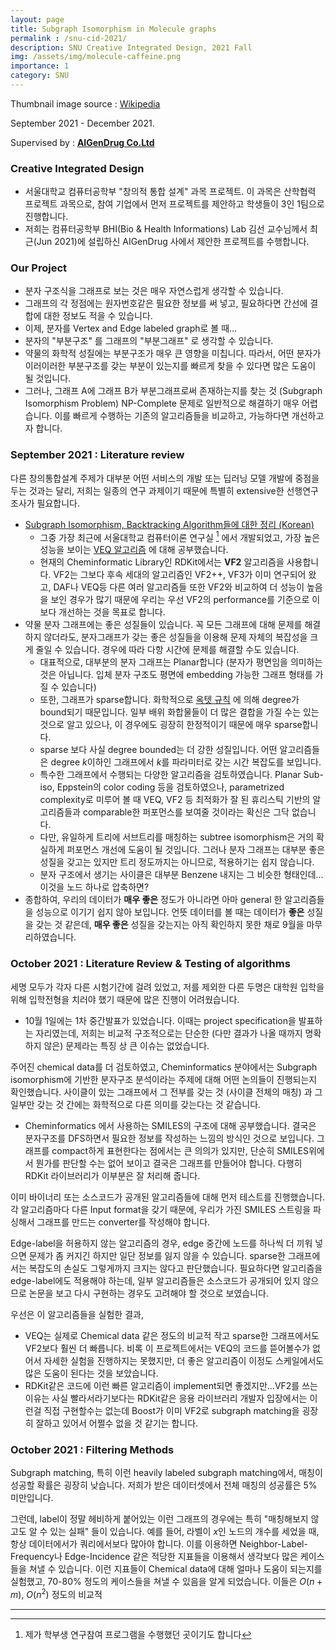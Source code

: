 ```yaml
---
layout: page
title: Subgraph Isomorphism in Molecule graphs
permalink : /snu-cid-2021/
description: SNU Creative Integrated Design, 2021 Fall
img: /assets/img/molecule-caffeine.png
importance: 1
category: SNU
---
```


Thumbnail image source : [Wikipedia](https://en.wikipedia.org/wiki/Molecular_graph)

September 2021 - December 2021. 

Supervised by : [**AIGenDrug Co.Ltd**](https://www.aigendrug.com/)

### Creative Integrated Design
- 서울대학교 컴퓨터공학부 "창의적 통합 설계" 과목 프로젝트. 이 과목은 산학협력 프로젝트 과목으로, 참여 기업에서 먼저 프로젝트를 제안하고 학생들이 3인 1팀으로 진행합니다.
- 저희는 컴퓨터공학부 BHI(Bio & Health Informations) Lab 김선 교수님께서 최근(Jun 2021)에 설립하신 AIGenDrug 사에서 제안한 프로젝트를 수행합니다. 

### Our Project
- 분자 구조식을 그래프로 보는 것은 매우 자연스럽게 생각할 수 있습니다.
- 그래프의 각 정점에는 원자번호같은 필요한 정보를 써 넣고, 필요하다면 간선에 결합에 대한 정보도 적을 수 있습니다. 
- 이제, 분자를 Vertex and Edge labeled graph로 볼 때...
- 분자의 "부분구조" 를 그래프의 "부분그래프" 로 생각할 수 있습니다. 
- 약물의 화학적 성질에는 부분구조가 매우 큰 영향을 미칩니다. 따라서, 어떤 분자가 이러이러한 부분구조를 갖는 부분이 있는지를 빠르게 찾을 수 있다면 많은 도움이 될 것입니다. 
- 그러나, 그래프 A에 그래프 B가 부분그래프로써 존재하는지를 찾는 것 (Subgraph Isomorphism Problem) NP-Complete 문제로 일반적으로 해결하기 매우 어렵습니다. 이를 빠르게 수행하는 기존의 알고리즘들을 비교하고, 가능하다면 개선하고자 합니다.

### September 2021 : Literature review
다른 창의통합설계 주제가 대부분 어떤 서비스의 개발 또는 딥러닝 모델 개발에 중점을 두는 것과는 달리, 저희는 일종의 연구 과제이기 때문에 특별히 extensive한 선행연구 조사가 필요합니다.
- [Subgraph Isomorphism, Backtracking Algorithm들에 대한 정리 (Korean)](/cs-adventure/sub-iso-note/)
  - 그중 가장 최근에 서울대학교 컴퓨터이론 연구실 [^1] 에서 개발되었고, 가장 높은 성능을 보이는 [VEQ 알고리즘](/cs-adventure/VEQ/) 에 대해 공부했습니다.
  - 현재의 Cheminformatic Library인 RDKit에서는 **VF2** 알고리즘을 사용합니다. VF2는 그보다 후속 세대의 알고리즘인 VF2++, VF3가 이미 연구되어 왔고, DAF나 VEQ등 다른 여러 알고리즘들 또한 VF2와 비교하여 더 성능이 높음을 보인 경우가 많기 때문에 우리는 우선 VF2의 performance를 기준으로 이보다 개선하는 것을 목표로 합니다.
- 약물 분자 그래프에는 좋은 성질들이 있습니다. 꼭 모든 그래프에 대해 문제를 해결하지 않더라도, 분자그래프가 갖는 좋은 성질들을 이용해 문제 자체의 복잡성을 크게 줄일 수 있습니다. 경우에 따라 다항 시간에 문제를 해결할 수도 있습니다.
  - 대표적으로, 대부분의 분자 그래프는 Planar합니다 (분자가 평면임을 의미하는 것은 아닙니다. 입체 분자 구조도 평면에 embedding 가능한 그래프 형태를 가질 수 있습니다)
  - 또한, 그래프가 sparse합니다. 화학적으로 [옥텟 규칙](https://en.wikipedia.org/wiki/Octet_rule) 에 의해 degree가 bound되기 때문입니다. 일부 배위 화합물들이 더 많은 결합을 가질 수는 있는 것으로 알고 있으나, 이 경우에도 굉장히 한정적이기 때문에 매우 sparse합니다. 
  - sparse 보다 사실 degree bounded는 더 강한 성질입니다. 어떤 알고리즘들은 degree $k$이하인 그래프에서 $k$를 파라미터로 갖는 시간 복잡도를 보입니다.
  - 특수한 그래프에서 수행되는 다양한 알고리즘을 검토하였습니다. Planar Sub-iso, Eppstein의 color coding 등을 검토하였으나, parametrized complexity로 미루어 볼 때 VEQ, VF2 등 최적화가 잘 된 휴리스틱 기반의 알고리즘들과 comparable한 퍼포먼스를 보여줄 것이라는 확신은 그닥 없습니다.
  - 다만, 유일하게 트리에 서브트리를 매칭하는 subtree isomorphism은 거의 확실하게 퍼포먼스 개선에 도움이 될 것입니다. 그러나 분자 그래프는 대부분 좋은 성질을 갖고는 있지만 트리 정도까지는 아니므로, 적용하기는 쉽지 않습니다.
  - 분자 구조에서 생기는 사이클은 대부분 Benzene 내지는 그 비슷한 형태인데...이것을 노드 하나로 압축하면? 
- 종합하여, 우리의 데이터가 **매우 좋은** 정도가 아니라면 아마 general 한 알고리즘들을 성능으로 이기기 쉽지 않아 보입니다. 언뜻 데이터를 볼 때는 데이터가 **좋은** 성질을 갖는 것 같은데, **매우 좋은** 성질을 갖는지는 아직 확인하지 못한 채로 9월을 마무리하였습니다.

### October 2021 : Literature Review & Testing of algorithms
세명 모두가 각자 다른 시험기간에 걸려 있었고, 저를 제외한 다른 두명은 대학원 입학을 위해 입학전형을 치러야 했기 때문에 많은 진행이 어려웠습니다.
- 10월 1일에는 1차 중간발표가 있었습니다. 이때는 project specification을 발표하는 자리였는데, 저희는 비교적 구조적으로는 단순한 (다만 결과가 나올 때까지 명확하지 않은) 문제라는 특징 상 큰 이슈는 없었습니다.

주어진 chemical data를 더 검토하였고, Cheminformatics 분야에서는 Subgraph isomorphism에 기반한 분자구조 분석이라는 주제에 대해 어떤 논의들이 진행되는지 확인했습니다. 사이클이 있는 그래프에서 그 전부를 갖는 것 (사이클 전체의 매칭) 과 그 일부만 갖는 것 간에는 화학적으로 다른 의미를 갖는다는 것 같습니다. 
- Cheminformatics 에서 사용하는 SMILES의 구조에 대해 공부했습니다. 결국은 분자구조를 DFS하면서 필요한 정보를 작성하는 느낌의 방식인 것으로 보입니다. 그래프를 compact하게 표현한다는 점에서는 큰 의의가 있지만, 단순히 SMILES위에서 뭔가를 판단할 수는 없어 보이고 결국은 그래프를 만들어야 합니다. 다행히 RDKit 라이브러리가 이부분은 잘 처리해 줍니다.

이미 바이너리 또는 소스코드가 공개된 알고리즘들에 대해 먼저 테스트를 진행했습니다. 각 알고리즘마다 다른 Input format을 갖기 때문에, 우리가 가진 SMILES 스트링을 파싱해서 그래프를 만드는 converter를 작성해야 합니다. 

Edge-label을 허용하지 않는 알고리즘의 경우, edge 중간에 노드를 하나씩 더 끼워 넣으면 문제가 좀 커지긴 하지만 일단 정보를 잃지 않을 수 있습니다. sparse한 그래프에서는 복잡도의 손실도 그렇게까지 크지는 않다고 판단했습니다. 필요하다면 알고리즘을 edge-label에도 적용해야 하는데, 일부 알고리즘들은 소스코드가 공개되어 있지 않으므로 논문을 보고 다시 구현하는 경우도 고려해야 할 것으로 보였습니다.

우선은 이 알고리즘들을 실험한 결과, 
- VEQ는 실제로 Chemical data 같은 정도의 비교적 작고 sparse한 그래프에서도 VF2보다 훨씬 더 빠릅니다. 비록 이 프로젝트에서는 VEQ의 코드를 뜯어볼수가 없어서 자세한 실험을 진행하지는 못했지만, 더 좋은 알고리즘이 이정도 스케일에서도 많은 도움이 된다는 것을 보았습니다.
- RDKit같은 코드에 이런 빠른 알고리즘이 implement되면 좋겠지만...VF2를 쓰는 이유는 사실 빨라서라기보다는 RDKit같은 응용 라이브러리 개발자 입장에서는 이런걸 직접 구현할수는 없는데 Boost가 이미 VF2로 subgraph matching을 굉장히 잘하고 있어서 어쩔수 없을 것 같기는 합니다. 

### October 2021 : Filtering Methods
Subgraph matching, 특히 이런 heavily labeled subgraph matching에서, 매칭이 성공할 확률은 굉장히 낮습니다. 저희가 받은 데이터셋에서 전체 매칭의 성공률은 5% 미만입니다. 

그런데, label이 정말 헤비하게 붙어있는 이런 그래프의 경우에는 특히 "매칭해보지 않고도 알 수 있는 실패" 들이 있습니다. 예를 들어, 라벨이 $x$인 노드의 개수를 세었을 때, 항상 데이터에서가 쿼리에서보다 많아야 합니다. 이를 이용하면 Neighbor-Label-Frequency나 Edge-Incidence 같은 적당한 지표들을 이용해서 생각보다 많은 케이스들을 쳐낼 수 있습니다. 이런 지표들이 Chemical data에 대해 얼마나 도움이 되는지를 실험했고, 70-80% 정도의 케이스들을 쳐낼 수 있음을 알게 되었습니다. 이들은 $O(n + m)$, $O(n^2)$ 정도의 비교적 

------
[^1]: 제가 학부생 연구참여 프로그램을 수행했던 곳이기도 합니다